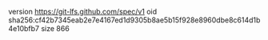 version https://git-lfs.github.com/spec/v1
oid sha256:cf42b7345eab2e7e4167ed1d9305b8ae5b15f928e8960dbe8c614d1b4e10bfb7
size 866
